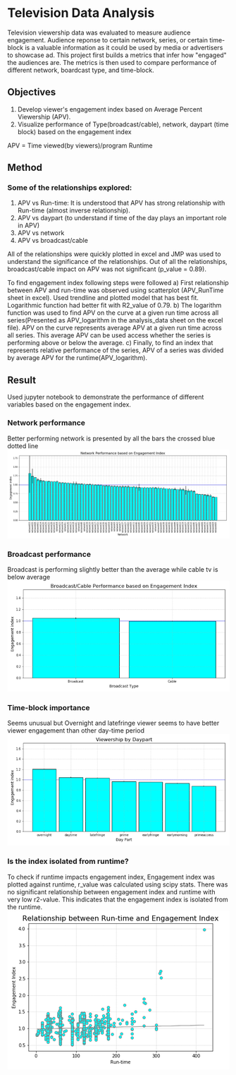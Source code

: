 # Television Data Analysis
Television viewership data was evaluated to measure audience engagement. Audience reponse to certain network, series, or certain time-block is a valuable information as it could be used by media or advertisers to showcase ad. This project first builds a metrics that infer how "engaged" the audiences are. The metrics is then used to compare performance of different network, boardcast type, and time-block. 

## Objectives
1) Develop viewer's engagement index based on Average Percent Viewership (APV). 
2) Visualize performance of Type(broadcast/cable), network, daypart (time block) based on the engagement index

APV = Time viewed(by viewers)/program Runtime

## Method
### Some of the relationships explored:

1) APV vs Run-time: It is understood that APV has strong relationship with Run-time (almost inverse relationship).  
2) APV vs daypart (to understand if time of the day plays an important role in APV) 
3) APV vs network
4) APV vs broadcast/cable

All of the relationships were quickly plotted in excel and JMP was used to understand the significance of the relationships. Out of all the relationships, broadcast/cable impact on APV was not significant (p_value = 0.89).

To find engagement index following steps were followed
a) First relationship between APV and run-time was observed using scatterplot (APV_RunTime sheet in excel). Used trendline and plotted model that has best fit. Logarithmic function had better fit with R2_value of 0.79. 
b) The logarithm function was used to find APV on the curve at a given run time across all series(Presented as APV_logarithm in the analysis_data sheet on the excel file). APV on the curve represents average APV at a given run time across all series. This average APV can be used access whether the series is performing above or below the average. 
c) Finally, to find an index that represents relative performance of the series, APV of a series was divided by average APV for the runtime(APV_logarithm). 

## Result
Used jupyter notebook to demonstrate the performance of different variables based on the engagement index. 

### Network performance
Better performing network is presented by all the bars the crossed blue dotted line
![4-scatter](Images/network_performance.png)

### Broadcast performance
Broadcast is performing slightly better than the average while cable tv is below average
![4-scatter](Images/broadcast_performance.png)

### Time-block importance
Seems unusual but Overnight and latefringe viewer seems to have better viewer engagement than other day-time period
![4-scatter](Images/TimeBlock_performance.png)

### Is the index isolated from runtime?
To check if runtime impacts engagement index, Engagement index was plotted against runtime, r_value was calculated using scipy stats. There was no significant relationship between engagement index and runtime with very low r2-value. This indicates that the engagement index is isolated from the runtime.
![4-scatter](Images/Runtime_index.png)

